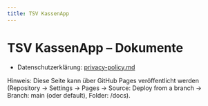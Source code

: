 ```yaml
---
title: TSV KassenApp
---
```


# TSV KassenApp – Dokumente

- Datenschutzerklärung: [privacy-policy.md](privacy-policy.md)

Hinweis: Diese Seite kann über GitHub Pages veröffentlicht werden (Repository → Settings → Pages → Source: Deploy from a branch → Branch: main (oder default), Folder: /docs).
